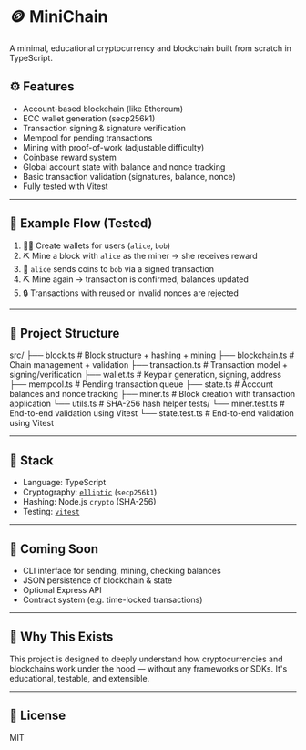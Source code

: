 # 🪙 MiniChain

A minimal, educational cryptocurrency and blockchain built from scratch in TypeScript.

## ⚙️ Features

- Account-based blockchain (like Ethereum)
- ECC wallet generation (secp256k1)
- Transaction signing & signature verification
- Mempool for pending transactions
- Mining with proof-of-work (adjustable difficulty)
- Coinbase reward system
- Global account state with balance and nonce tracking
- Basic transaction validation (signatures, balance, nonce)
- Fully tested with Vitest

---

## 🧪 Example Flow (Tested)

1. 🧑‍💼 Create wallets for users (`alice`, `bob`)
2. ⛏️ Mine a block with `alice` as the miner → she receives reward
3. 💸 `alice` sends coins to `bob` via a signed transaction
4. ⛏️ Mine again → transaction is confirmed, balances updated
5. 🔒 Transactions with reused or invalid nonces are rejected

---

## 📁 Project Structure
src/
├── block.ts         # Block structure + hashing + mining
├── blockchain.ts    # Chain management + validation
├── transaction.ts   # Transaction model + signing/verification
├── wallet.ts        # Keypair generation, signing, address
├── mempool.ts       # Pending transaction queue
├── state.ts         # Account balances and nonce tracking
├── miner.ts         # Block creation with transaction application
└── utils.ts         # SHA-256 hash helper
tests/
└── miner.test.ts    # End-to-end validation using Vitest
└── state.test.ts    # End-to-end validation using Vitest

---

## 🧰 Stack

- Language: TypeScript
- Cryptography: [`elliptic`](https://www.npmjs.com/package/elliptic) (`secp256k1`)
- Hashing: Node.js `crypto` (SHA-256)
- Testing: [`vitest`](https://vitest.dev)

---

## 🚀 Coming Soon

- CLI interface for sending, mining, checking balances
- JSON persistence of blockchain & state
- Optional Express API
- Contract system (e.g. time-locked transactions)

---

## 🧠 Why This Exists

This project is designed to deeply understand how cryptocurrencies and blockchains work under the hood — without any frameworks or SDKs. It's educational, testable, and extensible.

---

## 📝 License

MIT